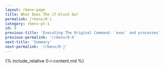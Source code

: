 ```yaml
---
layout: rbenv-page
title: What Does The if-block Do?
permalink: /rbenv/0-i
category: rbenv-pt-1
id: 9
previous-title: 'Executing The Original Command- `exec` and processes'
previous-permalink: '/rbenv/0-h'
next-title: 'Summary'
next-permalink: '/rbenv/0-j'
---
```


{% include_relative 0-i-content.md %}
